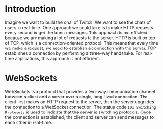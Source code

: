 # Introduction

Imagine we want to build the chat of Twitch. We want to see the chats of users in real-time. One approach we could take is to make HTTP requests every second to get the latest messages. This approach is not efficient because we are making a lot of requests to the server. HTTP is built on top of TCP, which is a connection-oriented protocol. This means that every time we make a request, we need to establish a connection with the server. TCP establishes a connection by performing a three-way handshake. For real-time applications, this approach is not efficient.

# WebSockets

WebSockets is a protocol that provides a two-way communication channel between a client and a server over a single, long-lived connection. The client first makes an HTTP request to the server, then the server upgrades the connection to a WebSocket connection. The status code `101 Switching Protocols` is used to indicate that the server is switching protocols. Once the connection is established, the client and server can send messages to each other in real-time.
